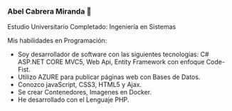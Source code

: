 ### Abel Cabrera Miranda 👋
Estudio Universitario Completado: Ingeniería en Sistemas

Mis habilidades en Programación:

- Soy desarrollador de software con las siguientes tecnologías: C# ASP.NET CORE MVC5, Web Api, Entity Framework con enfoque Code-Fist.
- Utilizo AZURE para publicar páginas web con Bases de Datos.
- Conozco javaScript, CSS3, HTML5 y Ajax.
- Se crear Contenedores, Imagenes en Docker.
- He desarrollado con el Lenguaje PHP.

